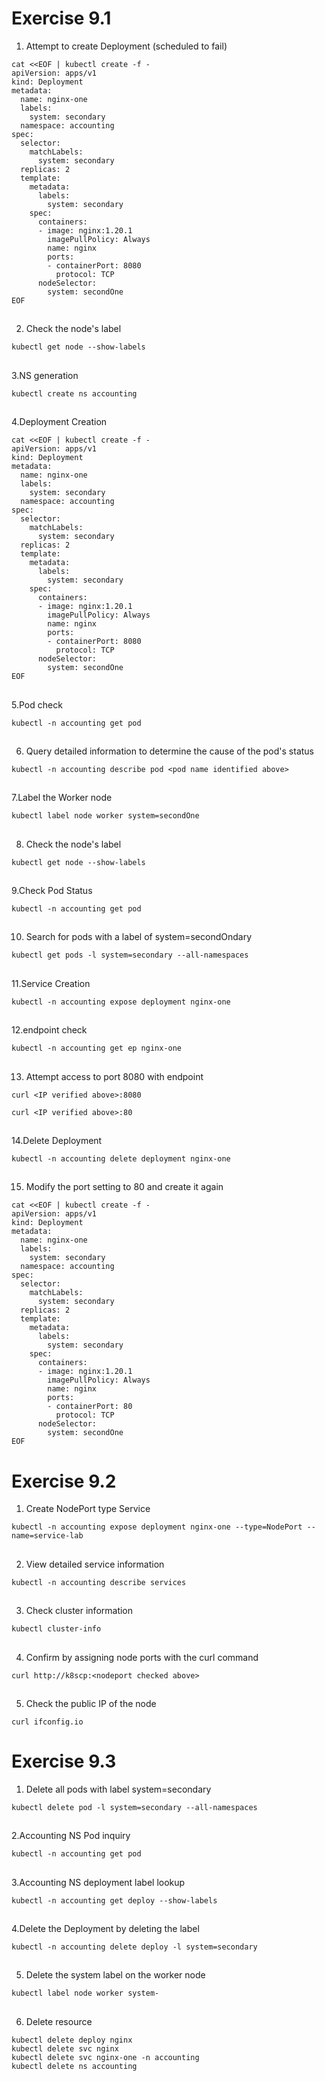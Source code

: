 # Exercise 9.1


1. Attempt to create Deployment (scheduled to fail)
```
cat <<EOF | kubectl create -f -
apiVersion: apps/v1
kind: Deployment
metadata:
  name: nginx-one
  labels:
    system: secondary
  namespace: accounting
spec:
  selector:
    matchLabels:
      system: secondary
  replicas: 2
  template:
    metadata:
      labels:
        system: secondary
    spec:
      containers:
      - image: nginx:1.20.1
        imagePullPolicy: Always
        name: nginx
        ports:
        - containerPort: 8080
          protocol: TCP
      nodeSelector:
        system: secondOne
EOF
```

##

2. Check the node's label
```
kubectl get node --show-labels
```

##

3.NS generation
```
kubectl create ns accounting
```

##

4.Deployment Creation
```
cat <<EOF | kubectl create -f -
apiVersion: apps/v1
kind: Deployment
metadata:
  name: nginx-one
  labels:
    system: secondary
  namespace: accounting
spec:
  selector:
    matchLabels:
      system: secondary
  replicas: 2
  template:
    metadata:
      labels:
        system: secondary
    spec:
      containers:
      - image: nginx:1.20.1
        imagePullPolicy: Always
        name: nginx
        ports:
        - containerPort: 8080
          protocol: TCP
      nodeSelector:
        system: secondOne
EOF
```

##

5.Pod check
```
kubectl -n accounting get pod
```

##

6. Query detailed information to determine the cause of the pod's status
```
kubectl -n accounting describe pod <pod name identified above>
```

##

7.Label the Worker node
```
kubectl label node worker system=secondOne
```

##

8. Check the node's label
```
kubectl get node --show-labels
```

##

9.Check Pod Status
```
kubectl -n accounting get pod
```

##

10. Search for pods with a label of system=secondOndary
```
kubectl get pods -l system=secondary --all-namespaces
```

##

11.Service Creation
```
kubectl -n accounting expose deployment nginx-one
```

##

12.endpoint check
```
kubectl -n accounting get ep nginx-one
```

##

13. Attempt access to port 8080 with endpoint
```
curl <IP verified above>:8080
```
```
curl <IP verified above>:80
```

##

14.Delete Deployment
```
kubectl -n accounting delete deployment nginx-one
```

##

15. Modify the port setting to 80 and create it again
```
cat <<EOF | kubectl create -f -
apiVersion: apps/v1
kind: Deployment
metadata:
  name: nginx-one
  labels:
    system: secondary
  namespace: accounting
spec:
  selector:
    matchLabels:
      system: secondary
  replicas: 2
  template:
    metadata:
      labels:
        system: secondary
    spec:
      containers:
      - image: nginx:1.20.1
        imagePullPolicy: Always
        name: nginx
        ports:
        - containerPort: 80
          protocol: TCP
      nodeSelector:
        system: secondOne
EOF
```

# Exercise 9.2


1. Create NodePort type Service
```
kubectl -n accounting expose deployment nginx-one --type=NodePort --name=service-lab
```

##

2. View detailed service information
```
kubectl -n accounting describe services
```

##

3. Check cluster information
```
kubectl cluster-info
```

##

4. Confirm by assigning node ports with the curl command
```
curl http://k8scp:<nodeport checked above>
```

##

5. Check the public IP of the node
```
curl ifconfig.io
```

# Exercise 9.3


1. Delete all pods with label system=secondary
```
kubectl delete pod -l system=secondary --all-namespaces
```

##

2.Accounting NS Pod inquiry
```
kubectl -n accounting get pod
```

##

3.Accounting NS deployment label lookup
```
kubectl -n accounting get deploy --show-labels
```

##

4.Delete the Deployment by deleting the label
```
kubectl -n accounting delete deploy -l system=secondary
```

##

5. Delete the system label on the worker node
```
kubectl label node worker system-
```

##

6. Delete resource
```
kubectl delete deploy nginx
kubectl delete svc nginx
kubectl delete svc nginx-one -n accounting
kubectl delete ns accounting
```